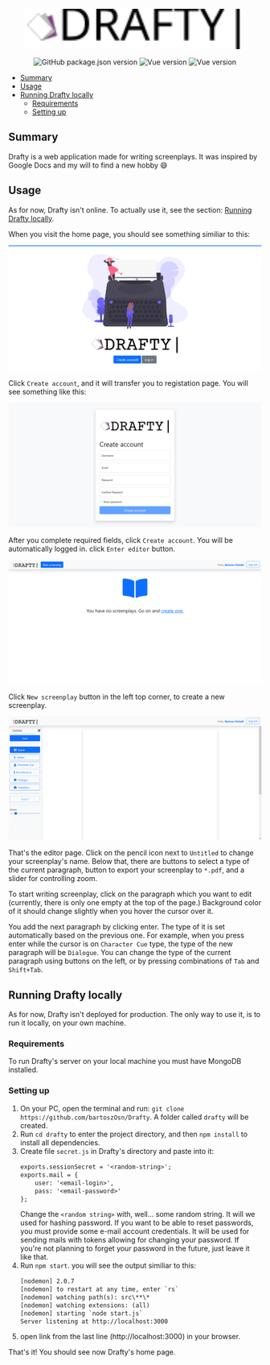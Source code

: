 <p align="center">
  <img height="80" src="./src/server/public/images/logo-full.svg">
</p>

<p align="center">
  <img alt="GitHub package.json version" src="https://img.shields.io/github/package-json/v/BartoszOsn/Drafty">
  <img alt="Vue version" src="https://img.shields.io/badge/Vue.js-v2.6-brightgreen?logo=vue.js">
  <img alt="Vue version" src="https://img.shields.io/badge/Express.js-v4.17-brightgreen">
</p>

- [Summary](#summary)
- [Usage](#usage)
- [Running Drafty locally](#running-drafty-locally)
  - [Requirements](#requirements)
  - [Setting up](#setting-up)

## Summary
Drafty is a web application made for writing screenplays. It was inspired by Google Docs and my will to find a new hobby :smile:

## Usage
As for now, Drafty isn't online. To actually use it, see the section: [Running Drafty locally](#running-drafty-locally).

When you visit the home page, you should see something similiar to this:

![Drafty's home page](/doc_images/home.png)

Click `Create account`, and it will transfer you to registation page. You will see something like this:

![Drafty's register page](/doc_images/register.png)

After you complete required fields, click `Create account`.
You will be automatically logged in. click `Enter editor` button.

![Drafty's screenplay's list page](/doc_images/browse.png)

Click `New screenplay` button in the left top corner, to create a new screenplay.

![Drafty's editor page](/doc_images/edit.png)

That's the editor page. Click on the pencil icon next to `Untitled` to change your screenplay's name. Below that, there are buttons to select a type of the current paragraph, button to export your screenplay to `*.pdf`, and a slider for controlling zoom.

To start writing screenplay, click on the paragraph which you want to edit (currently, there is only one empty at the top of the page.) Background color of it should change slightly when you hover the cursor over it.

You add the next paragraph by clicking enter. The type of it is set automatically based on the previous one. For example, when you press enter while the cursor is on `Character Cue` type, the type of the new paragraph will be `Dialogue`. You can change the type of the current paragraph using buttons on the left, or by pressing combinations of `Tab` and `Shift+Tab`.

## Running Drafty locally
As for now, Drafty isn't deployed for production. The only way to use it, is to run it locally, on your own machine.

### Requirements
To run Drafty's server on your local machine you must have MongoDB installed.

### Setting up

1. On your PC, open the terminal and run: `git clone https://github.com/bartoszOsn/Drafty`. A folder called `drafty` will be created.
2. Run `cd drafty` to enter the project directory, and then `npm install` to install all dependencies.
3. Create file `secret.js` in Drafty's directory and paste into it:
    ```
    exports.sessionSecret = '<random-string>';
    exports.mail = {
        user: '<email-login>',
        pass: '<email-password>'
    };
    ```
    Change the `<random string>` with, well... some random string. It will we used for hashing password.
    If you want to be able to reset passwords, you must provide some e-mail account credentials. It will be used for sending mails with tokens allowing for changing your password. If you're not planning to forget your password in the future, just leave it like that.
4. Run `npm start`. you will see the output similiar to this:
    ```
    [nodemon] 2.0.7
    [nodemon] to restart at any time, enter `rs`
    [nodemon] watching path(s): src\**\*
    [nodemon] watching extensions: (all)
    [nodemon] starting `node start.js`
    Server listening at http://localhost:3000
    ```
5. open link from the last line (http://localhost:3000) in your browser.
   
That's it! You should see now Drafty's home page.